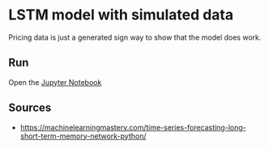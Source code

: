 # LSTM model with simulated data

Pricing data is just a generated sign way to show that the model does work.

## Run

Open the [Jupyter Notebook](lstm-simulated.ipynb)

## Sources

- https://machinelearningmastery.com/time-series-forecasting-long-short-term-memory-network-python/
